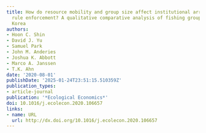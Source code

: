 ```yaml
---
title: How do resource mobility and group size affect institutional arrangements for
  rule enforcement? A qualitative comparative analysis of fishing groups in South
  Korea
authors:
- Hoon C. Shin
- David J. Yu
- Samuel Park
- John M. Anderies
- Joshua K. Abbott
- Marco A. Janssen
- T.K. Ahn
date: '2020-08-01'
publishDate: '2025-01-24T23:51:15.510359Z'
publication_types:
- article-journal
publication: '*Ecological Economics*'
doi: 10.1016/j.ecolecon.2020.106657
links:
- name: URL
  url: http://dx.doi.org/10.1016/j.ecolecon.2020.106657
---
```

